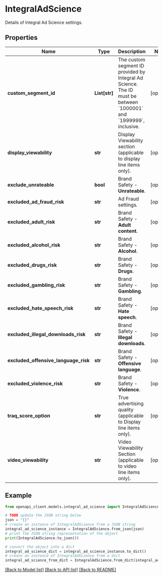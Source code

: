 # IntegralAdScience

Details of Integral Ad Science settings.

## Properties

Name | Type | Description | Notes
------------ | ------------- | ------------- | -------------
**custom_segment_id** | **List[str]** | The custom segment ID provided by Integral Ad Science. The ID must be between &#x60;1000001&#x60; and &#x60;1999999&#x60;, inclusive. | [optional] 
**display_viewability** | **str** | Display Viewability section (applicable to display line items only). | [optional] 
**exclude_unrateable** | **bool** | Brand Safety - **Unrateable**. | [optional] 
**excluded_ad_fraud_risk** | **str** | Ad Fraud settings. | [optional] 
**excluded_adult_risk** | **str** | Brand Safety - **Adult content**. | [optional] 
**excluded_alcohol_risk** | **str** | Brand Safety - **Alcohol**. | [optional] 
**excluded_drugs_risk** | **str** | Brand Safety - **Drugs**. | [optional] 
**excluded_gambling_risk** | **str** | Brand Safety - **Gambling**. | [optional] 
**excluded_hate_speech_risk** | **str** | Brand Safety - **Hate speech**. | [optional] 
**excluded_illegal_downloads_risk** | **str** | Brand Safety - **Illegal downloads**. | [optional] 
**excluded_offensive_language_risk** | **str** | Brand Safety - **Offensive language**. | [optional] 
**excluded_violence_risk** | **str** | Brand Safety - **Violence**. | [optional] 
**traq_score_option** | **str** | True advertising quality (applicable to Display line items only). | [optional] 
**video_viewability** | **str** | Video Viewability Section (applicable to video line items only). | [optional] 

## Example

```python
from openapi_client.models.integral_ad_science import IntegralAdScience

# TODO update the JSON string below
json = "{}"
# create an instance of IntegralAdScience from a JSON string
integral_ad_science_instance = IntegralAdScience.from_json(json)
# print the JSON string representation of the object
print(IntegralAdScience.to_json())

# convert the object into a dict
integral_ad_science_dict = integral_ad_science_instance.to_dict()
# create an instance of IntegralAdScience from a dict
integral_ad_science_from_dict = IntegralAdScience.from_dict(integral_ad_science_dict)
```
[[Back to Model list]](../README.md#documentation-for-models) [[Back to API list]](../README.md#documentation-for-api-endpoints) [[Back to README]](../README.md)


